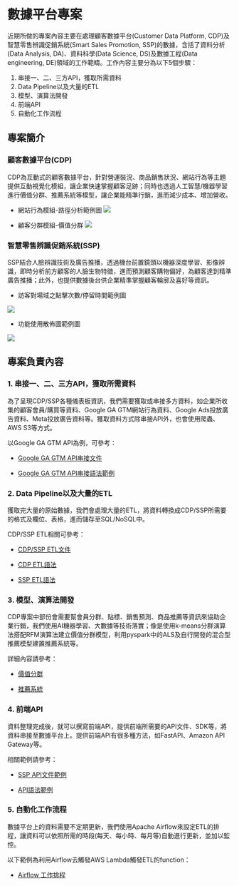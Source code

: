 # 數據平台專案

近期所做的專案內容主要在處理顧客數據平台(Customer Data Platform, CDP)及智慧零售辨識促銷系統(Smart Sales Promotion, SSP)的數據，含括了資料分析(Data Analysis, DA)、資料科學(Data Science, DS)及數據工程(Data engineering, DE)領域的工作範疇。工作內容主要分為以下5個步驟：

1. 串接一、二、三方API，獲取所需資料
2. Data Pipeline以及大量的ETL
3. 模型、演算法開發
4. 前端API
5. 自動化工作流程


## 專案簡介

### 顧客數據平台(CDP)

CDP為互動式的顧客數據平台，針對營運裝況、商品銷售狀況、網站行為等主題提供互動視覺化模組，讓企業快速掌握顧客足跡；同時也透過人工智慧/機器學習進行價值分群、推薦系統等模型，讓企業能精準行銷，進而減少成本、增加營收。

* 網站行為模組-路徑分析範例圖
![](https://i.imgur.com/LIqqSmQ.png)

* 顧客分群模組-價值分群
![](https://i.imgur.com/rFPYMXV.png)


### 智慧零售辨識促銷系統(SSP)

SSP結合人臉辨識技術及廣告推播，透過機台前置鏡頭以機器深度學習、影像辨識，即時分析前方顧客的人臉生物特徵，進而預測顧客購物偏好，為顧客達到精準廣告推播；此外，也提供數據後台供企業精準掌握顧客輪廓及喜好等資訊。

* 訪客對場域之點擊次數/停留時間範例圖

![](https://i.imgur.com/xOKmYtH.png)

* 功能使用散佈圖範例圖

![](https://i.imgur.com/MNWjkUL.png)


## 專案負責內容

### 1. 串接一、二、三方API，獲取所需資料

為了呈現CDP/SSP各種儀表板資訊，我們需要獲取或串接多方資料，如企業所收集的顧客會員/購買等資料、Google GA GTM網站行為資料、Google Ads投放廣告資料、Meta投放廣告資料等。獲取資料方式除串接API外，也會使用爬蟲、AWS S3等方式。

以Google GA GTM API為例，可參考：

* [Google GA GTM API串接文件](https://github.com/ilove2am31/DADSDE/blob/master/1_Google%20API/GA%20GTM%20%E5%9F%8B%E7%A2%BC%E7%8D%B2%E5%8F%96%E7%B6%B2%E7%AB%99%E8%A1%8C%E7%82%BA%E8%B3%87%E6%96%99%20%E5%8F%8A%20Big%20Query%20API%E4%B8%B2%E6%8E%A5.md)

* [Google GA GTM API串接語法範例](https://github.com/ilove2am31/DADSDE/blob/master/1_Google%20API/google_bq_api.py)

### 2. Data Pipeline以及大量的ETL

獲取完大量的原始數據，我們會處理大量的ETL，將資料轉換成CDP/SSP所需要的格式及欄位、表格，進而儲存至SQL/NoSQL中。

CDP/SSP ETL相關可參考：

* [CDP/SSP ETL文件](https://github.com/ilove2am31/DADSDE/blob/master/2_ETL/ETL(%E8%B3%87%E6%96%99%E6%93%B7%E5%8F%96(extract)%E3%80%81%E8%BD%89%E6%8F%9B(transform)%E3%80%81%E8%BC%89%E5%85%A5(load)).md)

* [CDP ETL語法](https://github.com/ilove2am31/DADSDE/tree/master/2_ETL/CDP%20Project)

* [SSP ETL語法](https://github.com/ilove2am31/DADSDE/tree/master/2_ETL/SSP%20Project)

### 3. 模型、演算法開發

CDP專案中部份會需要幫會員分群、貼標、銷售預測、商品推薦等資訊來協助企業行銷，我們使用AI機器學習、大數據等技術落實；像是使用k-means分群演算法搭配RFM演算法建立價值分群模型，利用pyspark中的ALS及自行開發的混合型推薦模型建置推薦系統等。

詳細內容請參考：

* [價值分群](https://github.com/ilove2am31/DADSDE/tree/master/3_Model/RFM)

* [推薦系統](https://github.com/ilove2am31/DADSDE/tree/master/3_Model/Recommender%20System)


### 4. 前端API

資料整理完成後，就可以撰寫前端API，提供前端所需要的API文件、SDK等，將資料串接至數據平台上。提供前端API有很多種方法，如FastAPI、Amazon API Gateway等。

相關範例請參考：

* [SSP API文件範例](https://github.com/ilove2am31/DADSDE/blob/master/4_Frontend%20API/SSP%20API%E8%AA%AA%E6%98%8E%E6%96%87%E4%BB%B6.md)

* [API語法範例](https://github.com/ilove2am31/DADSDE/blob/master/4_Frontend%20API/familymart_data.py)


### 5. 自動化工作流程

數據平台上的資料需要不定期更新，我們使用Apache Airflow來設定ETL的排程，讓資料可以依照所需的時段(每天、每小時、每月等)自動進行更新，並加以監控。

以下範例為利用Airflow去觸發AWS Lambda觸發ETL的function：

* [Airflow 工作排程](https://github.com/ilove2am31/DADSDE/tree/master/5_Airflow)



